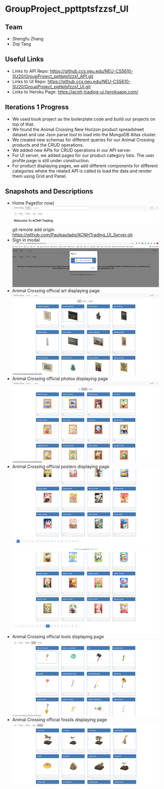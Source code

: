 # GroupProject_ppttptsfzzsf_UI

## Team
* Shengfu Zhang
* Ziqi Tang

## Useful Links
* Links to API Repo: https://github.ccs.neu.edu/NEU-CS5610-SU20/GroupProject_ppttptsfzzsf_API.git
* Links to UI Repo: https://github.ccs.neu.edu/NEU-CS5610-SU20/GroupProject_ppttptsfzzsf_UI.git
* Links to Heroku Page: https://acnh-trading-ui.herokuapp.com/

## Iterations 1 Progress
* We used book project as the boilerplate code and build our projects on top of that.
* We found the Animal Crossing New Horizon product spreadsheet dataset and use Json 
parse tool to load into the MongoDB Altas cluster.
* We created new schemas for different queries for our Animal Crossing products and the CRUD operations.
* We added new APIs for CRUD operations in our API server.
* For UI server, we added pages for our product category lists. The user profile page is still under construction.
* For product displaying pages, we add different components for different categories where the related API is called to 
load the data and render them using Grid and Panel.

## Snapshots and Descriptions
* Home Page(for now)
![Home](./images/Homepage.png)git remote add origin https://github.com/Paulpauladq/ACNHTrading_UI_Server.git
* Sign in modal
![Home](./images/sign_in.png)
* Animal Crossing official art displaying page
![Art](./images/art_products.png)
* Animal Crossing official photos displaying page
![Photo](./images/photos_category.png)
* Animal Crossing official posters displaying page
![Poster](./images/poster_category.png)
![Poster](./images/poster_2.png)
* Animal Crossing official tools displaying page
![Tools](./images/tools.png)
* Animal Crossing official fossils displaying page
![Fossils](./images/fossils.png)


